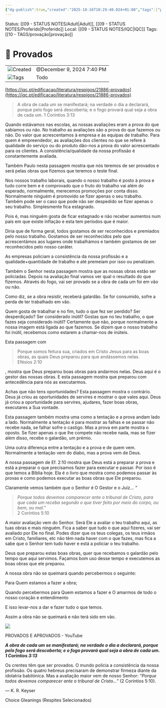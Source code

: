 ```yaml
---
{"dg-publish":true,"created":"2025-10-16T10:29:40.024+01:00","tags":["provação"],"mature-status":"Adult","message_category":"Doutrinal","permalink":"/05-main-notes-permanent-zettel/provados/","dgPassFrontmatter":true,"noteIcon":"child","updated":"2025-10-18T20:30:19.819+01:00"}
---
```


Status: [[09 - STATUS NOTES/Adult\|Adult]], [[09 - STATUS NOTES/Proferido\|Proferido]]
Local: [[09 - STATUS NOTES/IQC\|IQC]]
Tags: [[10 - TAGS/provação\|provação]]
# 📓 Provados

|                                                        |                           |
| ------------------------------------------------------ | ------------------------- |
| ![](Dashboard/Attachments/clock_gray%20225.svg)Created | @December 9, 2024 7:40 PM |
| ![](Dashboard/Attachments/list_gray%20959.svg)Tags     | Todo                      |

[https://iqc.pt/edificacao/literatura/respigos/21886-provados](https://iqc.pt/edificacao/literatura/respigos/21886-provados)

> A obra de cada um se manifestará; na verdade o dia a declarará, porque pelo fogo será descoberta; e o fogo provará qual seja a obra de cada um. 1 Coríntios 3:13

Quando estávamos nas escolas, as nossas avaliações eram a prova do que sabíamos ou não. No trabalho as avaliações são a prova do que fazemos ou não. Do valor que acrescentamos à empresa e às equipas de trabalho. Para quem é empreendedor, as avaliações dos clientes no que se refere à qualidade do serviço ou do produto dão-nos a prova do valor acrescentado para os clientes. A consistência/qualidade da nossa profissão é constantemente avaliada.

Também Paulo nesta passagem mostra que nós teremos de ser provados e será pelas obras que fizemos que teremos o teste final.

Nos nossos trabalho laborais, quando o nosso trabalho é posto à prova e tudo corre bem e é comprovado que o fruto do trabalho vai além do esperado, normalmente, merecemos promoções por conta disso. Normalmente ninguém é promovido se fizer apenas o seu trabalho. Também pode ser o caso que pode não ser despedido se fizer apenas o seu trabalho. Simplesmente fica estagnado.

Pois é, mas ninguém gosta de ficar estagnado e não receber aumentos num país em que existe inflação e esta tem períodos que é maior.

Diria que de forma geral, todos gostamos de ser reconhecidos e premiados pelo nosso trabalho. Gostamos de ser reconhecidos pelo que acrescentámos aos lugares onde trabalhámos e também gostamos de ser reconhecidos pelo nosso caráter.

As empresas policiam a consistência da nossa profissão e a qualidade+quantidade de trabalho e até premeiam por isso ou penalizam.

Também o Senhor nesta passagem mostra que as nossas obras estão ser policiadas. Depois na avaliação final vamos ver qual o resultado do que fizemos. Através do fogo, vai ser provado se a obra de cada um foi em vão ou não.

Como diz, se a obra resistir, receberá galardão. Se for consumido, sofre a perda de ter trabalhado em vão.

Quem gosta de trabalhar e no fim, tudo o que fez ser perdido? Ser desperdiçado? Ser considerado inútil? Gostas que no teu trabalho, o que fazes seja considerado inútil? Certamente que não, porque normalmente a nossa imagem está ligada ao que fazemos. Se dizem que o nosso trabalho foi inútil, recebemos como estarem a chamar-nos de inúteis.

Esta passagem com

> Porque somos feitura sua, criados em Cristo Jesus para as boas obras, as quais Deus preparou para que andássemos nelas.  
> Efésios 2:10

, mostra que Deus preparou boas obras para andarmos nelas. Deus aqui é o gestor das nossas obras. E esta passagem mostra que preparou com antecedência para nós as executarmos.

Achas que não tens oportunidades? Esta passagem mostra o contrário. Deus já criou as oportunidades de servires e mostrar o que vales aqui. Deus já criou a oportunidade para servires, ajudares, fazer boas obras, executares a Sua vontade.

Esta passagem também mostra uma como a tentação e a prova andam lado a lado. Normalmente a tentação é para mostrar as falhas e se passar não recebe nada, se falhar sofre o castigo. Mas a prova em parte mostra o oposto. Se fizer apenas o que lhe compete não recebe nada, mas se fizer além disso, recebe o galardão, um prémio.

Uma outra diferença entre a tentação e a prova e de quem vem. Normalmente a tentação vem do diabo, mas a prova vem de Deus.

A nossa passagem de Ef. 2:10 mostra que Deus está a preparar a prova e está a preparar o que precisamos fazer para executar e passar. Por isso é que temos a Bíblia hoje. Ela é o livro que mostra como podemos passar às provas e como podemos executar as boas obras que Ele preparou.

Claramente vemos também que o Senhor é O Gestor e o Juíz… _“_

> _Porque todos devemos comparecer ante o tribunal de Cristo, para que cada um receba segundo o que tiver feito por meio do corpo, ou bem, ou mal.”_  
> 2 Coríntios 5:10

A maior avaliação vem do Senhor. Será Ele a avaliar o teu trabalho aqui, as tuas obras e mais ninguém. Fica a saber que tudo o que aqui fizeres, vai ser avaliado por Ele no final. Podes dizer que os teus colegas, os teus irmãos em Cristo, familiares, etc não têm nada haver com o que fazes, mas fica a sabe que o Senhor tem tudo haver e está a policiar o teu trabalho.

Deus que preparou estas boas obras, quer que recebamos o galardão pelo tempo que aqui servimos. Façamos bom uso desse tempo e executemos as boas obras que ele preparou.

A nossa obra não se queimará quando percebermos o seguinte:

Para Quem estamos a fazer a obra;

Quando percebermos para Quem estamos a fazer e O amarmos de todo o nosso coração e entendimento

E isso levar-nos a dar e fazer tudo o que temos.

Assim a obra não se queimará e não terá sido em vão.

[![](Dashboard/Attachments/maxresdefault.jpeg)](https://i.ytimg.com/vi/G5s_Rp_CQhk/maxresdefault.jpg)

PROVADOS E APROVADOS - YouTube

_**A obra de cada um se manifestará; na verdade o dia a declarará, porque pelo fogo será descoberta; e o fogo provará qual seja a obra de cada um. 1 Coríntios 3:13**_

Os crentes têm que ser provados. O mundo policia a consistência da nossa profissão. Os quatro hebreus precisaram de demonstrar firmeza diante da idolatria babilónica. Mas a avaliação maior vem de nosso Senhor: _“Porque todos devemos comparecer ante o tribunal de Cristo…”_ (2 Coríntios 5:10).

— K. R. Keyser

Choice Gleanings (Respites Selecionados)